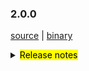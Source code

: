 ### 2.0.0

 [source](https://github.com/seata/seata/archive/v2.0.0.zip) |
 [binary](https://github.com/seata/seata/releases/download/v2.0.0/seata-server-2.0.0.zip) 

<details>
  <summary><mark>Release notes</mark></summary>

  ### Seata 2.0.0

Seata 2.0.0 发布。

Seata 是一款开源的分布式事务解决方案，提供高性能和简单易用的分布式事务服务。

此版本更新如下：

### feature：
* [[#1234](https://github.com/seata/seata/pull/1234)] 样例，后续请删除

### bugfix：
* [[#1234](https://github.com/seata/seata/pull/1234)] 样例，后续请删除

### optimize：
   - [[#4567](https://github.com/seata/seata/pull/4567)] 支持where条件带函数find_in_set支持
   - [[#4629](https://github.com/seata/seata/pull/4629)] 更新globalsession状态时检查更改前后的对应关系正确性

### test：
* [[#1234](https://github.com/seata/seata/pull/1234)] 样例，后续请删除


 非常感谢以下 contributors 的代码贡献。若有无意遗漏，请报告。

   - [slievrly](https://github.com/slievrly)
   - [doubleDimple](https://github.com/doubleDimple)
   - [Bughue](https://github.com/Bughue)

同时，我们收到了社区反馈的很多有价值的issue和建议，非常感谢大家。

   #### Link

   - **Seata:** https://github.com/seata/seata  
   - **Seata-Samples:** https://github.com/seata/seata-samples   
   - **Release:** https://github.com/seata/seata/releases
   - **WebSite:** https://seata.io

</details>